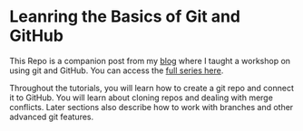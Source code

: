 # Leanring the Basics of Git and GitHub

This Repo is a companion post from my [blog][] where I taught a workshop on using git and GitHub.
You can access the [full series here][series].

Throughout the tutorials, you will learn how to create a git repo and connect it to GitHub.
You will learn about cloning repos and dealing with merge conflicts.
Later sections also describe how to work with branches and other advanced git features.

[blog]: https://blog.dsambrano.com/ "My Coding Blog"
[series]: https://blog.dsambrano.com/git/ "My Series on Git and GitHub"
